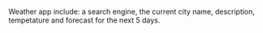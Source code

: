 Weather app include: a search engine, the current city name, description, tempetature and forecast for the next 5 days.
